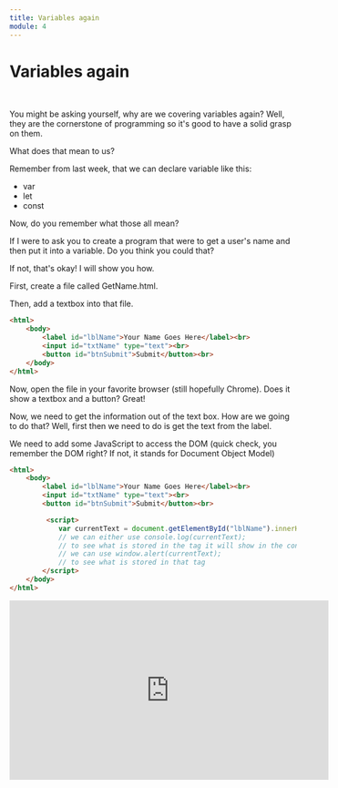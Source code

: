 ```yaml
---
title: Variables again
module: 4
---
```


# Variables again <br />


<br />

You might be asking yourself, why are we covering variables again?  Well, they are the cornerstone of programming so it's good to have a solid grasp on them.

What does that mean to us?

Remember from last week, that we can declare variable like this:

- var
- let
- const

Now, do you remember what those all mean?

If I were to ask you to create a program that were to get a user's name and then put it into a variable.  Do you think you could that? 

If not, that's okay!  I will show you how.

First, create a file called GetName.html.

Then, add a textbox into that file.

```html
<html>
    <body>
        <label id="lblName">Your Name Goes Here</label><br>
        <input id="txtName" type="text"><br>
        <button id="btnSubmit">Submit</button><br>
    </body>
</html>
```

Now, open the file in your favorite browser (still hopefully Chrome).  Does it show a textbox and a button? Great!

Now, we need to get the information out of the text box.  How are we going to do that?  Well, first then we need to do is get the text from the label.

We need to add some JavaScript to access the DOM (quick check, you remember the DOM right?  If not, it stands for Document Object Model)

```html
<html>
    <body>
        <label id="lblName">Your Name Goes Here</label><br>
        <input id="txtName" type="text"><br>
        <button id="btnSubmit">Submit</button><br>

         <script>
            var currentText = document.getElementById("lblName").innerHTML;
            // we can either use console.log(currentText); 
            // to see what is stored in the tag it will show in the console
            // we can use window.alert(currentText); 
            // to see what is stored in that tag
        </script>
    </body>
</html>
```


<iframe width="560" height="315" src="https://www.youtube.com/embed/g2SFQfttRYg" frameborder="0" allow="accelerometer; autoplay; encrypted-media; gyroscope; picture-in-picture" allowfullscreen></iframe>
